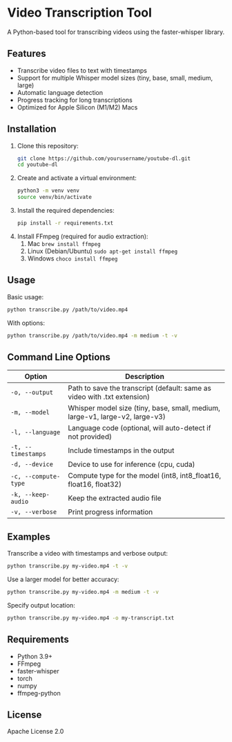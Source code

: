 # Video Transcription Tool

A Python-based tool for transcribing videos using the faster-whisper library.

## Features

- Transcribe video files to text with timestamps
- Support for multiple Whisper model sizes (tiny, base, small, medium, large)
- Automatic language detection
- Progress tracking for long transcriptions
- Optimized for Apple Silicon (M1/M2) Macs

## Installation

1. Clone this repository:
   ```bash
   git clone https://github.com/yourusername/youtube-dl.git
   cd youtube-dl
   ```
2. Create and activate a virtual environment:
   ```bash
   python3 -m venv venv
   source venv/bin/activate
   ```
3. Install the required dependencies:
   ```bash
   pip install -r requirements.txt
   ```
4. Install FFmpeg (required for audio extraction):
   1. Mac
    ```brew install ffmpeg```
   2. Linux (Debian/Ubuntu)
    ```sudo apt-get install ffmpeg```
   3. Windows
    ```choco install ffmpeg```

## Usage

Basic usage:
```bash
python transcribe.py /path/to/video.mp4
```

With options:
```bash
python transcribe.py /path/to/video.mp4 -m medium -t -v
```

## Command Line Options

| Option               | Description                                                                  |
| -------------------- | ---------------------------------------------------------------------------- |
| `-o, --output`       | Path to save the transcript (default: same as video with .txt extension)     |
| `-m, --model`        | Whisper model size (tiny, base, small, medium, large-v1, large-v2, large-v3) |
| `-l, --language`     | Language code (optional, will auto-detect if not provided)                   |
| `-t, --timestamps`   | Include timestamps in the output                                             |
| `-d, --device`       | Device to use for inference (cpu, cuda)                                      |
| `-c, --compute-type` | Compute type for the model (int8, int8_float16, float16, float32)            |
| `-k, --keep-audio`   | Keep the extracted audio file                                                |
| `-v, --verbose`      | Print progress information                                                   |

## Examples
Transcribe a video with timestamps and verbose output:

```bash
python transcribe.py my-video.mp4 -t -v
```

Use a larger model for better accuracy:
```bash
python transcribe.py my-video.mp4 -m medium -t -v
```

Specify output location:
```bash
python transcribe.py my-video.mp4 -o my-transcript.txt
```

## Requirements
- Python 3.9+
- FFmpeg
- faster-whisper
- torch
- numpy
- ffmpeg-python

## License
Apache License 2.0
